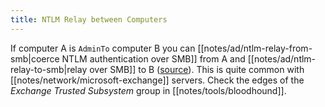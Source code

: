 ```yaml
---
title: NTLM Relay between Computers
---
```


If computer A is `AdminTo` computer B you can [[notes/ad/ntlm-relay-from-smb|coerce NTLM authentication over SMB]] from A and [[notes/ad/ntlm-relay-to-smb|relay over SMB]] to B ([source](https://twitter.com/n00py1/status/1574426163010740225)).
This is quite common with [[notes/network/microsoft-exchange]] servers.
Check the edges of the *Exchange Trusted Subsystem* group in [[notes/tools/bloodhound]].
